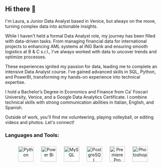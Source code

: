 ## Hi there 👋

I'm Laura, a Junior Data Analyst based in Venice, but always on the move, turning complex data into actionable insights.

While I haven't held a formal Data Analyst role, my journey has been filled with data-driven tasks. From managing financial data for international projects to enhancing AML systems at ING Bank and ensuring smooth logistics at B & C s.r.l., I've always worked with data to uncover trends and optimize processes.

These experiences ignited my passion for data, leading me to complete an intensive Data Analyst course. I've gained advanced skills in SQL, Python, and PowerBI, transforming my hands-on experience into technical expertise.

I hold a Bachelor’s Degree in Economics and Finance from Ca’ Foscari University, Venice, and a Google Data Analytics Certificate. I combine technical skills with strong communication abilities in Italian, English, and Spanish.

Outside of work, you'll find me volunteering, playing volleyball, or editing videos and photos. 
Let's connect!

<h3 align="left">Languages and Tools:</h3>

<div align="center">  
<a href="https://www.python.org/" target="_blank"><img style="margin: 10px" src="https://profilinator.rishav.dev/skills-assets/python-original.svg" alt="Python" height="50" /></a>  
<a href="https://powerbi.microsoft.com/en-us/" target="_blank"><img style="margin: 10px" src="https://profilinator.rishav.dev/skills-assets/powerbi.png" alt="Power Bi" height="50" /></a>  
<a href="https://www.mysql.com/" target="_blank"><img style="margin: 10px" src="https://profilinator.rishav.dev/skills-assets/mysql-original-wordmark.svg" alt="MySQL" height="50" /></a>  
<a href="https://www.postgresql.org/" target="_blank"><img style="margin: 10px" src="https://profilinator.rishav.dev/skills-assets/postgresql-original-wordmark.svg" alt="PostgreSQL" height="50" /></a>  
<a href="https://www.adobe.com/in/products/premiere.html" target="_blank"><img style="margin: 10px" src="https://profilinator.rishav.dev/skills-assets/adobepremierepro.png" alt="Premiere Pro" height="50" /></a>  
<a href="https://www.adobe.com/in/products/photoshop.html" target="_blank"><img style="margin: 10px" src="https://profilinator.rishav.dev/skills-assets/photoshop-plain.svg" alt="Photoshop" height="50" /></a>  
</div>

</td><td valign="top" width="33%">

